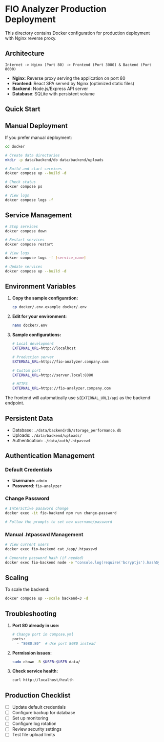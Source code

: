 # FIO Analyzer Production Deployment

This directory contains Docker configuration for production deployment with Nginx reverse proxy.

## Architecture

```
Internet -> Nginx (Port 80) -> Frontend (Port 3000) & Backend (Port 8000)
```

- **Nginx**: Reverse proxy serving the application on port 80
- **Frontend**: React SPA served by Nginx (optimized static files)
- **Backend**: Node.js/Express API server
- **Database**: SQLite with persistent volume

## Quick Start

## Manual Deployment

If you prefer manual deployment:

```bash
cd docker

# Create data directories
mkdir -p data/backend/db data/backend/uploads

# Build and start services
dokcer compose up --build -d

# Check status
dokcer compose ps

# View logs
dokcer compose logs -f
```

## Service Management

```bash
# Stop services
dokcer compose down

# Restart services
dokcer compose restart

# View logs
dokcer compose logs -f [service_name]

# Update services
dokcer compose up --build -d
```


## Environment Variables

1. **Copy the sample configuration:**
   ```bash
   cp docker/.env.example docker/.env
   ```

2. **Edit for your environment:**
   ```bash
   nano docker/.env
   ```

3. **Sample configurations:**
   ```bash
   # Local development
   EXTERNAL_URL=http://localhost
   
   # Production server
   EXTERNAL_URL=http://fio-analyzer.company.com
   
   # Custom port
   EXTERNAL_URL=http://server.local:8080
   
   # HTTPS
   EXTERNAL_URL=https://fio-analyzer.company.com
   ```

The frontend will automatically use `${EXTERNAL_URL}/api` as the backend endpoint.

## Persistent Data

- Database: `./data/backend/db/storage_performance.db`
- Uploads: `./data/backend/uploads/`
- Authentication: `./data/auth/.htpasswd`

## Authentication Management

### Default Credentials
- **Username**: `admin`
- **Password**: `fio-analyzer`

### Change Password
```bash
# Interactive password change
docker exec -it fio-backend npm run change-password

# Follow the prompts to set new username/password
```

### Manual .htpasswd Management
```bash
# View current users
docker exec fio-backend cat /app/.htpasswd

# Generate password hash (if needed)
docker exec fio-backend node -e "console.log(require('bcryptjs').hashSync('newpassword', 10))"
```

## Scaling

To scale the backend:
```bash
dokcer compose up --scale backend=3 -d
```

## Troubleshooting

1. **Port 80 already in use:**
   ```bash
   # Change port in compose.yml
   ports:
     - "8080:80"  # Use port 8080 instead
   ```

2. **Permission issues:**
   ```bash
   sudo chown -R $USER:$USER data/
   ```

3. **Check service health:**
   ```bash
   curl http://localhost/health
   ```

## Production Checklist

- [ ] Update default credentials
- [ ] Configure backup for database
- [ ] Set up monitoring
- [ ] Configure log rotation
- [ ] Review security settings
- [ ] Test file upload limits 